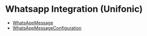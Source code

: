 <div class="ignore-in-full-text-search">

# Whatsapp Integration (Unifonic)
  - [WhatsAppMessage](/modules/basic-whatsapp/WhatsAppMessage.md)
  - [WhatsAppMessageConfiguration](/modules/basic-whatsapp/WhatsAppMessageConfiguration.md)

</div>
